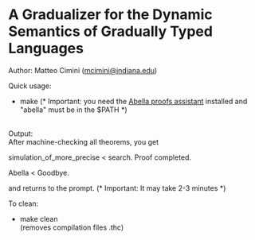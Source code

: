 # A Gradualizer for the Dynamic Semantics of Gradually Typed Languages

Author: Matteo Cimini (mcimini@indiana.edu)

Quick usage: <br />
<ul>
<li> make 
     (* Important: you need the <a href="http://abella-prover.org">Abella proofs assistant</a> installed and "abella" must be in the $PATH *)  
</ul>
 <br />
Output: <br />
After machine-checking all theorems, you get 

simulation_of_more_precise < search.
Proof completed.

Abella < Goodbye.

and returns to the prompt. 
(* Important: It may take 2-3 minutes *)  

To clean: <br />
<ul>
<li> make clean 
	<br />  (removes compilation files .thc)
</ul>

